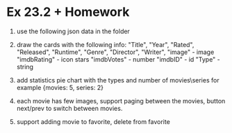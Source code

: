 # Ex 23.2 + Homework

1. use the following json data in the folder
2. draw the cards with the following info:
   "Title",
   "Year",
   "Rated",
   "Released",
   "Runtime",
   "Genre",
   "Director",
   "Writer",
   "image" - image
   "imdbRating" - icon stars
   "imdbVotes" - number
   "imdbID" - id
   "Type" - string

3. add statistics pie chart with the types and number of movies\series for example {movies: 5, series: 2}
4. each movie has few images, support paging between the movies, button next/prev to switch between movies.

5. support adding movie to favorite, delete from favorite
